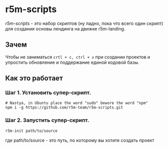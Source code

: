# r5m-scripts

*r5m-scripts* - это набор скриптов (ну ладно, пока что всего один скрипт) для создания основы лендинга на движке r5m-landing.

## Зачем ##
Чтобы не заниматься ```crtl + c, ctrl + v``` при создании проектов и упростить обновление и поддержание единой кодовой базы.

## Как это работает ##

### Шаг 1. Установить супер-скрипт. ###

```shell
# Nastya, in Ubuntu place the word "sudo" bewore the word "npm"
npm i -g https://github.com/r5m-team/r5m-scripts.git
```

### Шаг 2. Запустить супер-скрипт. ###

```
r5m-init path/to/source
```

где path/to/source - это путь, по которому вы хотите создать проект
